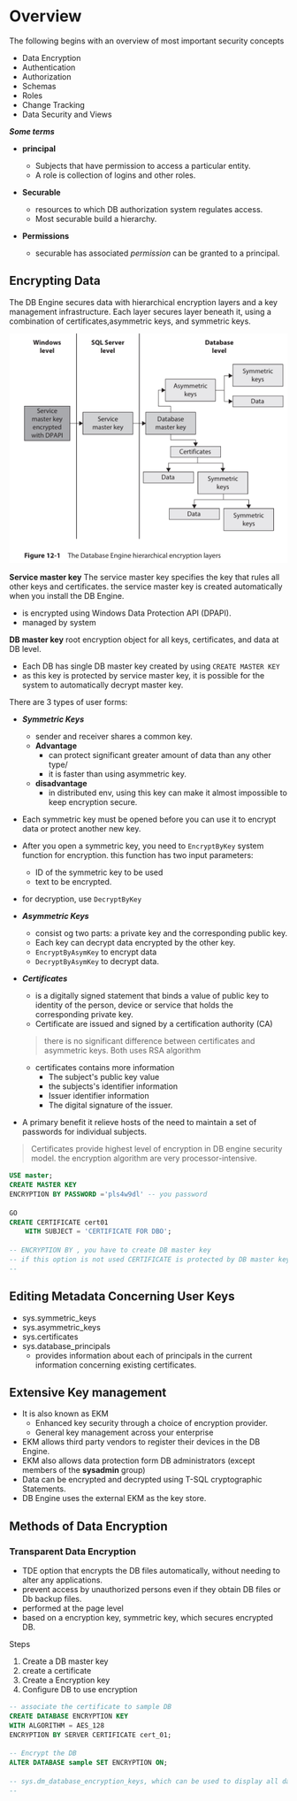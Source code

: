 # Overview

The following begins with an overview of most important security concepts

- Data Encryption
- Authentication
- Authorization
- Schemas
- Roles
- Change Tracking
- Data Security and Views

***Some terms***

- **principal**
  - Subjects that have permission to access a particular entity.
  - A role is collection of logins and other roles.

- **Securable**

  - resources to which DB authorization system regulates access.
  - Most securable build a hierarchy.

- **Permissions**
  - securable has associated *permission* can be granted to a principal.
  
## Encrypting Data

The DB Engine secures data with hierarchical encryption layers and a key management infrastructure.
Each layer secures layer beneath it, using a combination of certificates,asymmetric keys, and symmetric keys.

![DB Engine hierarchical encryption layers](../img/DB-engine-hierarchical-encryption-layers.png)

**Service master key**
The service master key specifies the key that rules all other keys and certificates. the service master key is created automatically when you install the DB Engine.

- is encrypted using Windows Data  Protection API (DPAPI).
- managed by system

**DB master key**
root encryption object for all keys, certificates, and data at DB level.

- Each DB has single DB master key created by using `CREATE MASTER KEY`
- as this key is protected by service master key, it is possible for the system to automatically decrypt master key.

There are 3 types of user forms:

- ***Symmetric Keys***
  - sender and receiver shares a common key.
  - **Advantage**
    - can protect significant greater amount of data than any other type/
    - it is faster than using asymmetric key.
  - **disadvantage**
    - in distributed env, using this key can make it almost impossible to keep encryption secure.

- Each symmetric key must be opened before you can use it to encrypt data or protect another new key.

- After you open a symmetric key, you need to `EncryptByKey` system function for encryption. this function has two input parameters:
  - ID of the symmetric key to be used
  - text to be encrypted.
- for decryption, use `DecryptByKey`

- ***Asymmetric Keys***
  - consist og two parts: a private key and the corresponding public key.
  - Each key can decrypt data encrypted by the other key.
  - `EncryptByAsymKey` to encrypt data
  - `DecryptByAsymKey` to decrypt data.

- ***Certificates***
  - is a digitally signed statement that binds a value of public key to identity of the person, device or service that holds the corresponding private key.
  - Certificate are issued and signed by a certification authority (CA)
  > there is no significant difference between certificates and asymmetric keys. Both uses RSA algorithm
  - certificates contains more information
    - The subject's public key value
    - the subjects's identifier information
    - Issuer identifier information
    - The digital signature of the issuer.
- A primary benefit it relieve hosts of the need to maintain a set of passwords for individual subjects.

> Certificates provide highest level of encryption in DB engine security model. the encryption algorithm are very processor-intensive.

```SQL
USE master;
CREATE MASTER KEY
ENCRYPTION BY PASSWORD ='pls4w9dl' -- you password

GO 
CREATE CERTIFICATE cert01
    WITH SUBJECT = 'CERTIFICATE FOR DBO';

-- ENCRYPTION BY , you have to create DB master key 
-- if this option is not used CERTIFICATE is protected by DB master key 
-- 
```

## Editing Metadata Concerning User Keys

- sys.symmetric_keys
- sys.asymmetric_keys
- sys.certificates
- sys.database_principals
  - provides information about each of principals in the current information concerning existing certificates.
  
## Extensive Key management

- It is also known as EKM
  - Enhanced key security through a choice of encryption provider.
  - General key management across your enterprise
- EKM allows third party vendors to register their devices in the DB Engine.
- EKM also allows data protection form DB administrators (except members of the **sysadmin** group)
- Data can be encrypted and decrypted using T-SQL cryptographic Statements.
- DB Engine uses the external EKM as the key store.

## Methods of Data Encryption

### Transparent Data Encryption

- TDE option that encrypts the DB files automatically, without needing to alter any applications.
- prevent access by unauthorized persons even if they obtain DB files or Db backup files.
- performed at the page level
- based on a encryption key, symmetric key, which secures encrypted DB.

Steps

1. Create a DB master key
2. create a certificate
3. Create a Encryption key
4. Configure DB to use encryption

```SQL
-- associate the certificate to sample DB
CREATE DATABASE ENCRYPTION KEY 
WITH ALGORITHM = AES_128
ENCRYPTION BY SERVER CERTIFICATE cert_01;

-- Encrypt the DB 
ALTER DATABASE sample SET ENCRYPTION ON;

-- sys.dm_database_encryption_keys, which can be used to display all databases that are encrypted.
--
```
